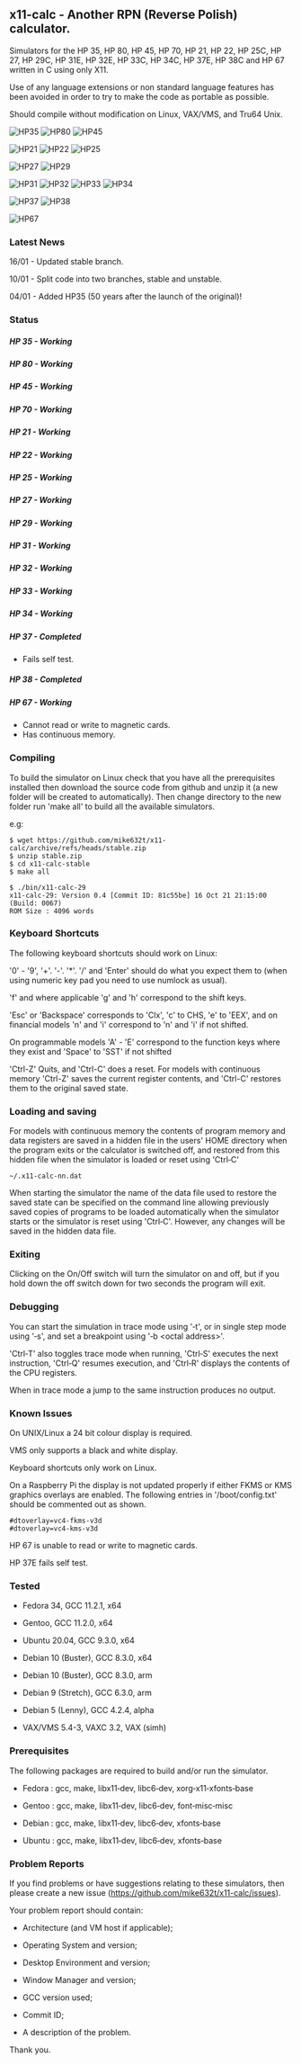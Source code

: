 ## x11-calc - Another RPN (Reverse Polish) calculator.

Simulators for the HP 35, HP 80, HP 45, HP 70, HP 21, HP 22, HP 25C, HP 27,
HP 29C, HP 31E, HP 32E, HP 33C, HP 34C, HP 37E, HP 38C and HP 67 written in
C using only X11.

Use  of any language extensions or non standard language features has  been
avoided in order to try to make the code as portable as possible.

Should compile without modification on Linux, VAX/VMS, and Tru64 Unix.

![HP35](./img/x11-calc-35.png) ![HP80](./img/x11-calc-80.png) ![HP45](./img/x11-calc-45.png)

![HP21](./img/x11-calc-21.png) ![HP22](./img/x11-calc-22.png) ![HP25](./img/x11-calc-25.png)

![HP27](./img/x11-calc-27.png) ![HP29](./img/x11-calc-29.png)

![HP31](./img/x11-calc-31.png) ![HP32](./img/x11-calc-32.png) ![HP33](./img/x11-calc-33.png) ![HP34](./img/x11-calc-34.png)

![HP37](./img/x11-calc-37.png) ![HP38](./img/x11-calc-38.png)

![HP67](./img/x11-calc-67.png)

### Latest News

16/01 - Updated stable branch.

10/01 - Split code into two branches, stable and unstable.

04/01 - Added HP35 (50 years after the launch of the original)!

### Status

##### HP 35 - Working

##### HP 80 - Working

##### HP 45 - Working

##### HP 70 - Working

##### HP 21 - Working

##### HP 22 - Working

##### HP 25 - Working

##### HP 27 - Working

##### HP 29 - Working

##### HP 31 - Working

##### HP 32 - Working

##### HP 33 - Working

##### HP 34 - Working

##### HP 37 - Completed
* Fails self test.

##### HP 38 - Completed

##### HP 67 - Working
* Cannot read or write to magnetic cards.
* Has continuous memory.

### Compiling

To  build the simulator on Linux check that you have all the  prerequisites
installed  then  download the source code from github and unzip it  (a  new
folder  will  be created to automatically).  Then change directory  to  the
new folder run 'make all' to build all the available simulators.

e.g:

    $ wget https://github.com/mike632t/x11-calc/archive/refs/heads/stable.zip
    $ unzip stable.zip
    $ cd x11-calc-stable
    $ make all

    $ ./bin/x11-calc-29
    x11-calc-29: Version 0.4 [Commit ID: 81c55be] 16 Oct 21 21:15:00 (Build: 0067)
    ROM Size : 4096 words

### Keyboard Shortcuts

The following keyboard shortcuts should work on Linux:

'0' - '9', '+'. '-'. '*'. '/' and 'Enter' should do what you expect them to
(when using numeric key pad you need to use numlock as usual).

'f' and where applicable 'g' and 'h' correspond to the shift keys.

'Esc' or 'Backspace' corresponds to 'Clx', 'c' to CHS, 'e' to 'EEX', and on
financial models 'n' and 'i' correspond to 'n' and 'i' if not shifted.

On programmable models 'A' - 'E' correspond to the function keys where they
exist and 'Space' to 'SST' if not shifted

'Ctrl-Z'  Quits,  and  'Ctrl-C' does a reset.  For models  with  continuous
memory 'Ctrl-Z' saves the current register contents, and 'Ctrl-C'  restores
them to the original saved state.

### Loading and saving

For  models with continuous memory the contents of program memory and  data
registers are saved in a hidden file in the users' HOME directory when  the
program  exits  or the calculator is switched off, and restored  from  this
hidden file when the simulator is loaded or reset using 'Ctrl&#8209;C'

    ~/.x11-calc-nn.dat

When  starting the simulator the name of the data file used to restore  the
saved state can be specified on the command line allowing previously  saved
copies of programs to be loaded automatically when the simulator starts  or
the  simulator is reset using 'Ctrl&#8209;C'.  However, any changes will be
saved in the hidden data file.

### Exiting

Clicking  on the On/Off switch will turn the simulator on and off,  but  if
you hold down the off switch down for two seconds the program will exit.

### Debugging

You  can  start the simulation in trace mode using '&#8209;t', or in single  step
mode using '&#8209;s', and set a breakpoint using '&#8209;b &lt;octal address&gt;'.

'Ctrl&#8209;T'  also toggles trace mode when running, 'Ctrl&#8209;S' executes the  next
instruction, 'Ctrl&#8209;Q' resumes execution, and 'Ctrl&#8209;R' displays the contents
of the CPU registers.

When in trace mode a jump to the same instruction produces no output.

### Known Issues

On UNIX/Linux a 24 bit colour display is required.

VMS only supports a black and white display.

Keyboard shortcuts only work on Linux.

On a Raspberry Pi the display is not updated properly if either FKMS or KMS
graphics overlays are enabled.  The following entries in '/boot/config.txt'
should be commented out as shown.

    #dtoverlay=vc4-fkms-v3d
    #dtoverlay=vc4-kms-v3d

HP 67 is unable to read or write to magnetic cards.

HP 37E fails self test.


### Tested

- Fedora 34, GCC 11.2.1, x64

- Gentoo, GCC 11.2.0, x64

- Ubuntu 20.04, GCC 9.3.0, x64

- Debian 10 (Buster), GCC 8.3.0, x64

- Debian 10 (Buster), GCC 8.3.0, arm

- Debian 9 (Stretch), GCC 6.3.0, arm

- Debian 5 (Lenny), GCC 4.2.4, alpha

- VAX/VMS 5.4-3, VAXC 3.2, VAX (simh)

### Prerequisites

The following packages are required to build and/or run the simulator.

- Fedora : gcc, make, libx11&#8209;dev, libc6&#8209;dev, xorg&#8209;x11&#8209;xfonts&#8209;base

- Gentoo : gcc, make, libx11&#8209;dev, libc6&#8209;dev, font&#8209;misc&#8209;misc

- Debian : gcc, make, libx11&#8209;dev, libc6&#8209;dev, xfonts&#8209;base

- Ubuntu : gcc, make, libx11&#8209;dev, libc6&#8209;dev, xfonts&#8209;base

### Problem Reports

If you find problems or have suggestions relating to these simulators, then
please create a new issue (https://github.com/mike632t/x11-calc/issues).

Your problem report should contain:

- Architecture (and VM host if applicable);

- Operating System and version;

- Desktop Environment and version;

- Window Manager and version;

- GCC version used;

- Commit ID;

- A description of the problem.

Thank you.
